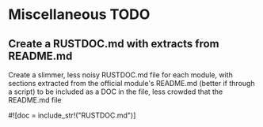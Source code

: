 # Miscellaneous TODO

## Create a RUSTDOC.md with extracts from README.md


Create a slimmer, less noisy RUSTDOC.md file for each module, with sections extracted from the official module's README.md (better if through a script) to be included as a DOC in the file, less crowded that the README.md file

#![doc = include_str!("RUSTDOC.md")]